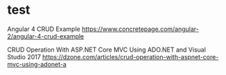 # test
Angular 4 CRUD Example
https://www.concretepage.com/angular-2/angular-4-crud-example

CRUD Operation With ASP.NET Core MVC Using ADO.NET and Visual Studio 2017
https://dzone.com/articles/crud-operation-with-aspnet-core-mvc-using-adonet-a
